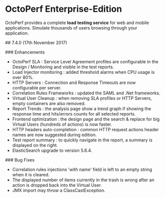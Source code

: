 # OctoPerf Enterprise-Edition

OctoPerf provides a complete **load testing service** for web and mobile applications. Simulate thousands of users browsing through your application.

## 7.4.0 (17th November 2017)

### Enhancements

- OctoPerf SLA : Service Level Agreement profiles are configurable in the Design / Monitoring and visible in the test reports.
- Load Injector monitoring : added threshold alarms when CPU usage is over 80%.
- HTTP Servers : Connection and Response Timeouts are now configurable per server.
- Correlation Rules Frameworks : updated the SAML and .Net frameworks.
- Virtual User Cleanup : when removing SLA profiles or HTTP Servers, empty containers are also removed.
- Report Trends : the analysis page show a trend graph if showing the response time and hits/errors counts for all selected reports.
- Frontend optimization : the design page and the search & replace for big Virtual Users (hundreds of actions) is now faster.
- HTTP headers auto-completion : common HTTP request actions header names are now suggested during edition.
- Test report summary : to quickly navigate in the report, a summary is displayed on the right.
- ElasticSearch upgrade to version 5.6.4.

### Bug Fixes

- Correlation rules injections 'with name' field is left to an empty string when it is cleared.
- The displayed number of items currently in the trash is wrong after an action is dropped back into the Virtual User.
- JMX import may throw a ClassCastException.

